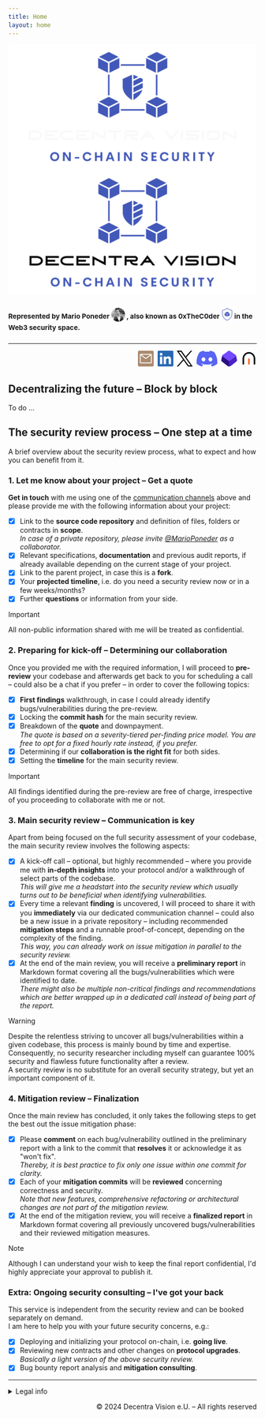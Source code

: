 ```yaml
---
title: Home
layout: home
---
```


![](./img/banner_dark.png#gh-dark-mode-only)![](./img/banner.png#gh-light-mode-only)  
### <sup>Represented by Mario Poneder </sup><img src="./img/profile.png" width="28px"><sup> , also known as 0xTheC0der</sup><img src="./img/icon.png" width="30px"><sup>in the Web3 security space.</sup>  
---
<p align="right">
<a name="social-buttons"></a>
<a href="mailto:m.poneder@decentra.vision"><img src="./img/social/email.png" alt="Mario Poneder | DecentraVision" height="32px"/></a>&nbsp;
<a href="https://linkedin.com/in/mario-poneder"><img src="./img/social/linked-in.png" alt="Mario Poneder | LinkedIn" height="32px"/></a>&nbsp;
<a href="https://twitter.com/MarioPoneder"><img src="./img/social/x.png" alt="Mario Poneder | X" height="32px"/></a>&nbsp;
<a href="https://discordapp.com/users/916806993048637521"><img src="./img/social/discord.png" alt="0xTheC0der | Discord" height="32px"/></a>&nbsp;
<a href="https://code4rena.com/@0xTheC0der"><img src="./img/social/code4rena.png" alt="0xTheC0der | Code4rena" height="32px"/></a>&nbsp;
<a href="https://cantina.xyz/u/0xTheC0der"><img src="./img/social/cantina.png" alt="0xTheC0der | Cantina" height="32px"/></a>
</p>

## Decentralizing the future &ndash; Block by block

To do ...
<!-- independent security researcher, link audits repo, current roles in web3 -->

## The security review process &ndash; One step at a time
A brief overview about the security review process, what to expect and how you can benefit from it.

### 1. Let me know about your project &ndash; Get a quote

**Get in touch** with me using one of the [communication channels](#social-buttons) above and please provide me with the following information about your project:

* [x] Link to the **source code repository** and definition of files, folders or contracts in **scope**.  
  *In case of a private repository, please invite [@MarioPoneder](https://github.com/MarioPoneder) as a collaborator.*
* [x] Relevant specifications, **documentation** and previous audit reports, if already available depending on the current stage of your project.
* [x] Link to the parent project, in case this is a **fork**.
* [x] Your **projected timeline**, i.e. do you need a security review now or in a few weeks/months?
* [x] Further **questions** or information from your side.

> [!IMPORTANT]  
> All non-public information shared with me will be treated as confidential.

### 2. Preparing for kick-off &ndash; Determining our collaboration
Once you provided me with the required information, I will proceed to **pre-review** your codebase and afterwards get back to you for scheduling a call &ndash; could also be a chat if you prefer &ndash; in order to cover the following topics:
* [x] **First findings** walkthrough, in case I could already identify bugs/vulnerabilities during the pre-review.
* [x] Locking the **commit hash** for the main security review.
* [x] Breakdown of the **quote** and downpayment.  
  *The quote is based on a severity-tiered per-finding price model. You are free to opt for a fixed hourly rate instead, if you prefer.*
* [x] Determining if our **collaboration is the right fit** for both sides.
* [x] Setting the **timeline** for the main security review.

> [!IMPORTANT]  
> All findings identified during the pre-review are free of charge, irrespective of you proceeding to collaborate with me or not.

### 3. Main security review &ndash; Communication is key

Apart from being focused on the full security assessment of your codebase, the main security review involves the following aspects:
* [x] A kick-off call  &ndash; optional, but highly recommended &ndash; where you provide me with **in-depth insights** into your protocol and/or a walkthrough of select parts of the codebase.  
*This will give me a headstart into the security review which usually turns out to be beneficial when identifying vulnerabilities.*
* [x] Every time a relevant **finding** is uncovered, I will proceed to share it with you **immediately** via our dedicated communication channel &ndash; could also be a new issue in a private repository &ndash; including recommended **mitigation steps** and a runnable proof-of-concept, depending on the complexity of the finding.  
*This way, you can already work on issue mitigation in parallel to the security review.*
* [x] At the end of the main review, you will receive a **preliminary report** in Markdown format covering all the bugs/vulnerabilities which were identified to date.  
*There might also be multiple non-critical findings and recommendations which are better wrapped up in a dedicated call instead of being part of the report.*

> [!WARNING]  
> Despite the relentless striving to uncover all bugs/vulnerabilities within a given codebase, this process is mainly bound by time and expertise. Consequently, no security researcher including myself can guarantee 100% security and flawless future functionality after a review.  
> A security review is no substitute for an overall security strategy, but yet an important component of it.  

### 4. Mitigation review &ndash; Finalization

Once the main review has concluded, it only takes the following steps to get the best out the issue mitigation phase:
* [x] Please **comment** on each bug/vulnerability outlined in the preliminary report with a link to the commit that **resolves** it or acknowledge it as "won't fix".  
*Thereby, it is best practice to fix only one issue within one commit for clarity.*
* [x] Each of your **mitigation commits** will be **reviewed** concerning correctness and security.  
  *Note that new features, comprehensive refactoring or architectural changes are not part of the mitigation review.*
* [x] At the end of the mitigation review, you will receive a **finalized report** in Markdown format covering all previously uncovered bugs/vulnerabilities and their reviewed mitigation measures.

> [!NOTE]  
> Although I can understand your wish to keep the final report confidential, I'd highly appreciate your approval to publish it.


### Extra: Ongoing security consulting &ndash; I've got your back
This service is independent from the security review and can be booked separately on demand.  
I am here to help you with your future security concerns, e.g.:
* [x] Deploying and initializing your protocol on-chain, i.e. **going live**.
* [x] Reviewing new contracts and other changes on **protocol upgrades**.  
   *Basically a light version of the above security review.*
* [x] Bug bounty report analysis and **mitigation consulting**.

---
<details>
<summary>Legal info</summary>
&nbsp;

| Decentra Vision e.U. | |
| --- | --- |
| Owner | Dipl.-Ing. Mario Poneder |
| Address | Gstetten 22, 3350 Haag, Austria |
| Email | m.poneder@decentra.vision |
| Purpose of business | Information technology services for decentralized systems |
| Company registration number | FN 575395w |
| Commercial register court | Regional court St. Pölten |
| VAT number | ATU 77786479 |
</details>

<p align="right">
&copy; 2024 Decentra Vision e.U. &ndash; All rights reserved
</p>
